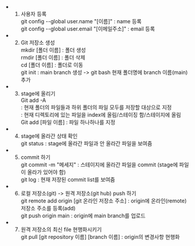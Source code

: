 - 1) 사용자 등록  
git config --global user.name "[이름]" : name 등록  
git config --global user.email "[이메일주소]" : email 등록

- 2) Git 저장소 생성  
mkdir [폴더 이름] : 폴더 생성  
rmdir [폴더 이름] : 폴더 삭제  
cd [폴더 이름] : 폴더로 이동  
git init : main branch 생성 -> git bash 현재 폴더명에 branch 이름(main) 추가

- 3) stage에 올리기  
Git add -A  
: 현재 폴더의 파일들과 하위 폴더의 파일 모두를 저장할 대상으로 지정  
: 현재 디렉토리에 있는 파일을 index에 올림/스테이징 함/스테이지에 올림  
Git add [파일 이름] : 파일 하나하나를 지정

- 4) stage에 올라간 상태 확인  
git status : stage에 올라간 파일과 안 올라간 파일을 보여줌

- 5) commit 하기  
git commit -m "메세지" : 스테이지에 올라간 파일을 commit (stage에 파일이 올라가 있어야 함)  
git log : 현재 저장된 commit list를 보여줌

- 6) 로컬 저장소(git) -> 원격 저장소(git hub) push 하기  
git remote add origin [git 온라인 저장소 주소] : origin에 온라인(remote)저장소 주소를 등록(add)  
git push origin main : origin에 main branch를 업로드

- 7) 원격 저장소의 최신 file 현행화시키기  
git pull [git repository 이름] [branch 이름] : origin의 변경사항 현행화
